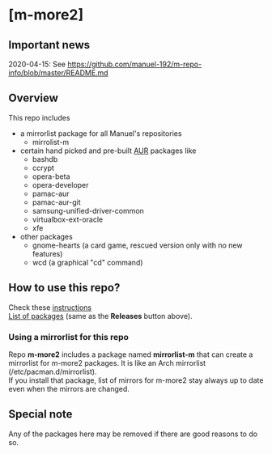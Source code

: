 # [m-more2]

## Important news
2020-04-15: See https://github.com/manuel-192/m-repo-info/blob/master/README.md

## Overview
This repo includes 
- a mirrorlist package for all Manuel's repositories
  - mirrolist-m
- certain hand picked and pre-built [AUR](https://aur.archlinux.org/packages) packages like
  - bashdb
  - ccrypt
  - opera-beta
  - opera-developer
  - pamac-aur
  - pamac-aur-git
  - samsung-unified-driver-common
  - virtualbox-ext-oracle
  - xfe
- other packages
  - gnome-hearts (a card game, rescued version only with no new features)
  - wcd          (a graphical "cd" command)

## How to use this repo?
Check these [instructions](../../../m-repo-info/blob/master/README.md)<br>
[List of packages](../../../m-more/releases) (same as the <b>Releases</b> button above).

### Using a mirrorlist for this repo
Repo **m-more2** includes a package named **mirrorlist-m** that can create a mirrorlist for m-more2 packages.
It is like an Arch mirrorlist (/etc/pacman.d/mirrorlist).<br>
If you install that package, list of mirrors for m-more2 stay always up to date even when the mirrors are changed.

## Special note
Any of the packages here may be removed if there are good reasons to do so.

